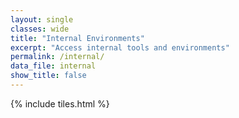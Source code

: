 ```yaml
---
layout: single
classes: wide
title: "Internal Environments"
excerpt: "Access internal tools and environments"
permalink: /internal/
data_file: internal
show_title: false
---
```


<style>
  .page__title {
    text-align: center;
  }
</style>

{% include tiles.html %}
